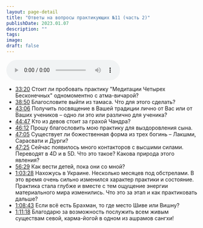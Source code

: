 ```yaml
---
layout: page-detail
title: "Ответы на вопросы практикующих №11 (часть 2)"
publishDate: 2023.01.07
description: ""
tags:
image:
draft: false
---
```


<audio title="2023.01.07 - Ответы на вопросы практикующих №11 (часть 2).mp3" src="/upload/iblock/2fb/2fb1b000692e30547388a87fd2361bf1.mp3" controls=""></audio>

* [33:20](https://www.youtube.com/watch?v=hWkdcrIjtGc&t=2000s) Стоит ли пробовать практику "Медитации Четырех Бесконечных" одномоментно с атма-вичарой?
* [38:50](https://www.youtube.com/watch?v=hWkdcrIjtGc&t=2330s) Благословите выйти из тамаса. Что для этого сделать?
* [43:06](https://www.youtube.com/watch?v=hWkdcrIjtGc&t=2586s) Получить посвящение в Вашей традиции лично от Вас или от Ваших учеников – одно ли это или различно для ученика?
* [44:47](https://www.youtube.com/watch?v=hWkdcrIjtGc&t=2687s) Кто из девов стоит за грахой Чандра?
* [46:12](https://www.youtube.com/watch?v=hWkdcrIjtGc&t=2772s) Прошу благословить мою практику для выздоровления сына.
* [47:05](https://www.youtube.com/watch?v=hWkdcrIjtGc&t=2825s) Существует ли божественная форма из трех богинь – Лакшми, Сарасвати и Дурги?
* [47:25](https://www.youtube.com/watch?v=hWkdcrIjtGc&t=2845s) Сейчас появилось много контакторов с высшими силами. Переводят в 4D и в 5D. Что это такое? Какова природа этого явления?
* [56:29](https://www.youtube.com/watch?v=hWkdcrIjtGc&t=3389s) Как вести детей, пока они со мной?
* [1:03:28](https://www.youtube.com/watch?v=hWkdcrIjtGc&t=3808s) Нахожусь в Украине. Несколько месяцев под обстрелами. В это время очень сильно изменился характер практики и состояние. Практика стала глубже и вместе с тем ощущение энергии материального мира изменились. Что это за этап и как практиковать дальше?
* [1:08:43](https://www.youtube.com/watch?v=hWkdcrIjtGc&t=4123s) Если всё есть Брахман, то где место Шиве или Вишну?
* [1:11:18](https://www.youtube.com/watch?v=hWkdcrIjtGc&t=4278s) Благодарю за возможность послужить всем живым существам севой, карма-йогой в одном из ашрамов сангхи!

  

